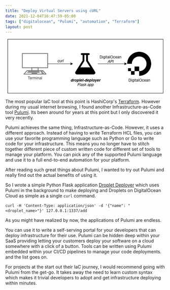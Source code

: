 ```yaml
---
title: "Deploy Virtual Servers using cURL"
date: 2021-12-04T16:47:59-05:00
tags: ["digitalocean", "Pulumi", "automation", "Terraform"]
layout: post
---
```

<p align="center">
  <img src="https://raw.githubusercontent.com/ahmedsajid/droplet-deployer/main/docs/assets/droplet-deployer.png">
</p>


The most popular IaC tool at this point is HashiCorp's [Terraform](terraform.io/). However during my usual internet browsing, I found another Infrastructure-as-Code tool [Pulumi](https://www.pulumi.com/). Its been around for years at this point but I only discovered it very recently.

Pulumi achieves the same thing, Infrastructure-as-Code. However, it uses a different approach. Instead of having to write Terraform HCL files, you can use your favorite programming language such as Python or Go to write code for your infrastructure. This means you no longer have to stitch together different piece of custom written code for different set of tools to manage your platform. You can pick any of the supported Pulumi language and use it to a full end-to-end automation for your platform.

After reading such great things about Pulumi, I wanted to try out Pulumi and really find out the actual benefits of using it.

So I wrote a simple Python Flask application [Droplet Deployer](https://github.com/ahmedsajid/droplet-deployer) which uses Pulumi in the background to make deploying and Droplets on DigitalOcean Cloud as simple as a single `curl` command.

```
curl -H 'Content-Type: application/json' -d '{"name": "<droplet_name>"}' 127.0.0.1:1337/add
```

As you might have realized by now, the applications of Pulumi are endless.

You can use it to write a self-serving portal for your developers that can deploy infrastructure for their use.
Pulumi can be hidden deep within your SaaS providing letting your customers deploy your software on a cloud somewhere with a click of a button. 
Tools can be written using Pulumi embedded within your CI/CD pipelines to manage your code deployments. 
and the list goes on.

For projects at the start out their IaC journey, I would recommend going with Pulumi from the get-go. It takes away the need to learn custom syntax which makes it trivial developers to adopt and get infrastructure deploying within minutes.
